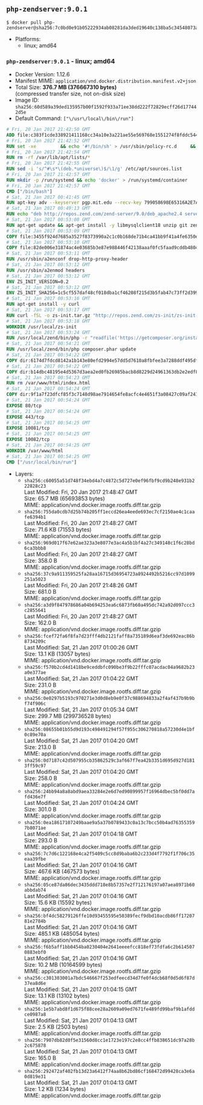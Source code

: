 ## `php-zendserver:9.0.1`

```console
$ docker pull php-zendserver@sha256:7c0bd0e91b05222934ab08281da3ded19640c138ba5c34548073a02c7fea5f76
```

-	Platforms:
	-	linux; amd64

### `php-zendserver:9.0.1` - linux; amd64

-	Docker Version: 1.12.6
-	Manifest MIME: `application/vnd.docker.distribution.manifest.v2+json`
-	Total Size: **376.7 MB (376667310 bytes)**  
	(compressed transfer size, not on-disk size)
-	Image ID: `sha256:60d589a39ded135957b00f1592f933a71ee38dd222f72829ecff26d177442d5e`
-	Default Command: `["\/usr\/local\/bin\/run"]`

```dockerfile
# Fri, 20 Jan 2017 21:42:50 GMT
ADD file:c383f1cde338921411168cc34a10e3a221ae55e569768e1551274f8fddc54415 in / 
# Fri, 20 Jan 2017 21:42:52 GMT
RUN set -xe 		&& echo '#!/bin/sh' > /usr/sbin/policy-rc.d 	&& echo 'exit 101' >> /usr/sbin/policy-rc.d 	&& chmod +x /usr/sbin/policy-rc.d 		&& dpkg-divert --local --rename --add /sbin/initctl 	&& cp -a /usr/sbin/policy-rc.d /sbin/initctl 	&& sed -i 's/^exit.*/exit 0/' /sbin/initctl 		&& echo 'force-unsafe-io' > /etc/dpkg/dpkg.cfg.d/docker-apt-speedup 		&& echo 'DPkg::Post-Invoke { "rm -f /var/cache/apt/archives/*.deb /var/cache/apt/archives/partial/*.deb /var/cache/apt/*.bin || true"; };' > /etc/apt/apt.conf.d/docker-clean 	&& echo 'APT::Update::Post-Invoke { "rm -f /var/cache/apt/archives/*.deb /var/cache/apt/archives/partial/*.deb /var/cache/apt/*.bin || true"; };' >> /etc/apt/apt.conf.d/docker-clean 	&& echo 'Dir::Cache::pkgcache ""; Dir::Cache::srcpkgcache "";' >> /etc/apt/apt.conf.d/docker-clean 		&& echo 'Acquire::Languages "none";' > /etc/apt/apt.conf.d/docker-no-languages 		&& echo 'Acquire::GzipIndexes "true"; Acquire::CompressionTypes::Order:: "gz";' > /etc/apt/apt.conf.d/docker-gzip-indexes 		&& echo 'Apt::AutoRemove::SuggestsImportant "false";' > /etc/apt/apt.conf.d/docker-autoremove-suggests
# Fri, 20 Jan 2017 21:42:54 GMT
RUN rm -rf /var/lib/apt/lists/*
# Fri, 20 Jan 2017 21:42:55 GMT
RUN sed -i 's/^#\s*\(deb.*universe\)$/\1/g' /etc/apt/sources.list
# Fri, 20 Jan 2017 21:42:57 GMT
RUN mkdir -p /run/systemd && echo 'docker' > /run/systemd/container
# Fri, 20 Jan 2017 21:42:57 GMT
CMD ["/bin/bash"]
# Sat, 21 Jan 2017 00:41:45 GMT
RUN apt-key adv --keyserver pgp.mit.edu --recv-key 799058698E65316A2E7A4FF42EAE1437F7D2C623
# Sat, 21 Jan 2017 00:49:13 GMT
RUN echo "deb http://repos.zend.com/zend-server/9.0/deb_apache2.4 server non-free" >> /etc/apt/sources.list.d/zend-server.list
# Sat, 21 Jan 2017 00:53:08 GMT
RUN apt-get update && apt-get install -y libmysqlclient18 unzip git zend-server-php-7.0=9.0.1+b164 && /usr/local/zend/bin/zendctl.sh stop
# Sat, 21 Jan 2017 00:53:09 GMT
COPY file:3455f924d7685a3527f8373990a2c1c0b168de71b4ca41bb9f41a4fe6350e45d in /etc/ 
# Sat, 21 Jan 2017 00:53:10 GMT
COPY file:82de006e31874ac4e03685b3e87e988446f42138aaaf0fc5faad9cddb48040ba in /etc/apache2/conf-available 
# Sat, 21 Jan 2017 00:53:11 GMT
RUN /usr/sbin/a2enconf drop-http-proxy-header
# Sat, 21 Jan 2017 00:53:12 GMT
RUN /usr/sbin/a2enmod headers
# Sat, 21 Jan 2017 00:53:12 GMT
ENV ZS_INIT_VERSION=0.2
# Sat, 21 Jan 2017 00:53:12 GMT
ENV ZS_INIT_SHA256=1c5cf557daf48cf018dba1cf46208f215d3b5fab47c73ff2d39988581ebd6932
# Sat, 21 Jan 2017 00:53:16 GMT
RUN apt-get install -y curl
# Sat, 21 Jan 2017 00:53:17 GMT
RUN curl -fSL -o zs-init.tar.gz "http://repos.zend.com/zs-init/zs-init-docker-${ZS_INIT_VERSION}.tar.gz"     && echo "${ZS_INIT_SHA256} *zs-init.tar.gz" | sha256sum -c -     && mkdir /usr/local/zs-init     && tar xzf zs-init.tar.gz --strip-components=1 -C /usr/local/zs-init     && rm zs-init.tar.gz
# Sat, 21 Jan 2017 00:53:18 GMT
WORKDIR /usr/local/zs-init
# Sat, 21 Jan 2017 00:53:24 GMT
RUN /usr/local/zend/bin/php -r "readfile('https://getcomposer.org/installer');" | /usr/local/zend/bin/php
# Sat, 21 Jan 2017 00:54:21 GMT
RUN /usr/local/zend/bin/php composer.phar update
# Sat, 21 Jan 2017 00:54:22 GMT
COPY dir:6174d7fdcd8142a1b143e80efd2994e57dd5d7610a8fbfee3a7288ddf495dfdf in /usr/local/bin 
# Sat, 21 Jan 2017 00:54:22 GMT
COPY dir:b14dbc48195e4d5367d3aea2ed0fb26985bacb8d8229d24961363db2e2edf8f0 in /usr/local/zend/var/plugins/ 
# Sat, 21 Jan 2017 00:54:23 GMT
RUN rm /var/www/html/index.html
# Sat, 21 Jan 2017 00:54:24 GMT
COPY dir:9f1a7f23dfcf85f3c7148d98ae7914654fe8acfc4e4651f3a08427c09af24198 in /var/www/html 
# Sat, 21 Jan 2017 00:54:24 GMT
EXPOSE 80/tcp
# Sat, 21 Jan 2017 00:54:24 GMT
EXPOSE 443/tcp
# Sat, 21 Jan 2017 00:54:25 GMT
EXPOSE 10081/tcp
# Sat, 21 Jan 2017 00:54:25 GMT
EXPOSE 10082/tcp
# Sat, 21 Jan 2017 00:54:25 GMT
WORKDIR /var/www/html
# Sat, 21 Jan 2017 00:54:25 GMT
CMD ["/usr/local/bin/run"]
```

-	Layers:
	-	`sha256:c60055a51d748f34ebd4a7c4872c5d727e0ef96fbf9cd9b248e931b222828c23`  
		Last Modified: Fri, 20 Jan 2017 21:48:47 GMT  
		Size: 65.7 MB (65693853 bytes)  
		MIME: application/vnd.docker.image.rootfs.diff.tar.gzip
	-	`sha256:755da0cdb7d25b74b205ff1eccd26ea4eede693ec7cf2150ae4c1caafe6394b1`  
		Last Modified: Fri, 20 Jan 2017 21:48:27 GMT  
		Size: 71.6 KB (71553 bytes)  
		MIME: application/vnd.docker.image.rootfs.diff.tar.gzip
	-	`sha256:969d017f67e62ae323a3e8077e3ac4a5b1bf4a27c349148c1f6c28bd6ca3bbb8`  
		Last Modified: Fri, 20 Jan 2017 21:48:27 GMT  
		Size: 358.0 B  
		MIME: application/vnd.docker.image.rootfs.diff.tar.gzip
	-	`sha256:37c9a911359525fa28aa16715d36954723a8924492b5216cc97d1099251a5023`  
		Last Modified: Fri, 20 Jan 2017 21:48:26 GMT  
		Size: 681.0 B  
		MIME: application/vnd.docker.image.rootfs.diff.tar.gzip
	-	`sha256:a3d9f847978686a04b694253ea6c6873fb60a495dc742a92d097ccc3c2855641`  
		Last Modified: Fri, 20 Jan 2017 21:48:27 GMT  
		Size: 162.0 B  
		MIME: application/vnd.docker.image.rootfs.diff.tar.gzip
	-	`sha256:fcef72fa6f8fa7d23fff4db2121faff8a735189d6eaf3de692eac86b8734209c`  
		Last Modified: Sat, 21 Jan 2017 01:00:26 GMT  
		Size: 13.1 KB (13057 bytes)  
		MIME: application/vnd.docker.image.rootfs.diff.tar.gzip
	-	`sha256:f570b2cd4d1418be9ceddbfc090be3f9b22fffc07acdac04a9682b23a0e377ae`  
		Last Modified: Sat, 21 Jan 2017 01:04:22 GMT  
		Size: 231.0 B  
		MIME: application/vnd.docker.image.rootfs.diff.tar.gzip
	-	`sha256:0e0297b5193c970271e3d0d8eb9e0f37c988694833a2f4af437b9b9bf74f906c`  
		Last Modified: Sat, 21 Jan 2017 01:05:34 GMT  
		Size: 299.7 MB (299736528 bytes)  
		MIME: application/vnd.docker.image.rootfs.diff.tar.gzip
	-	`sha256:08655b01b55d9d193c498491294f57f955c306270818a57230d4e1bf0c89e70a`  
		Last Modified: Sat, 21 Jan 2017 01:04:20 GMT  
		Size: 213.0 B  
		MIME: application/vnd.docker.image.rootfs.diff.tar.gzip
	-	`sha256:0d7187c42d507955cb35862529c3af667f7ea42b3351d695d927d1813ff59c97`  
		Last Modified: Sat, 21 Jan 2017 01:04:20 GMT  
		Size: 258.0 B  
		MIME: application/vnd.docker.image.rootfs.diff.tar.gzip
	-	`sha256:24bb94a8a8abd9aea33284e2e6d7ed90899957f16964dbec5bf0dd7afd436e7f`  
		Last Modified: Sat, 21 Jan 2017 01:04:24 GMT  
		Size: 301.0 B  
		MIME: application/vnd.docker.image.rootfs.diff.tar.gzip
	-	`sha256:0ea18617107249baae9a5a37b0789433c0a13c7bcc50b4ad763553597b8071ae`  
		Last Modified: Sat, 21 Jan 2017 01:04:18 GMT  
		Size: 293.0 B  
		MIME: application/vnd.docker.image.rootfs.diff.tar.gzip
	-	`sha256:7c7d6c122168e4ca2f5409c5cc8d9baba6b2c233d4f7792f1f706c35eaa39fbe`  
		Last Modified: Sat, 21 Jan 2017 01:04:16 GMT  
		Size: 467.6 KB (467573 bytes)  
		MIME: application/vnd.docker.image.rootfs.diff.tar.gzip
	-	`sha256:05ce87da86dec3435ddd718e8b57357e2f712176197a07aea8971b60abbdab74`  
		Last Modified: Sat, 21 Jan 2017 01:04:16 GMT  
		Size: 15.6 KB (15592 bytes)  
		MIME: application/vnd.docker.image.rootfs.diff.tar.gzip
	-	`sha256:bf4dc58279126ffe10d93455595e50389fecf9dbd10acdb86ff1720781e2784b`  
		Last Modified: Sat, 21 Jan 2017 01:04:16 GMT  
		Size: 485.1 KB (485054 bytes)  
		MIME: application/vnd.docker.image.rootfs.diff.tar.gzip
	-	`sha256:f6b5aff1bb0454ba0230404e2641eeeefcc818ef73fdfa6c2b6145070883ebf0`  
		Last Modified: Sat, 21 Jan 2017 01:04:16 GMT  
		Size: 10.2 MB (10164599 bytes)  
		MIME: application/vnd.docker.image.rootfs.diff.tar.gzip
	-	`sha256:c301303001a7bdc546667f253edfeecd34d7fe0f4dcb68f0d5d6f87d37ea8d6e`  
		Last Modified: Sat, 21 Jan 2017 01:04:15 GMT  
		Size: 13.1 KB (13102 bytes)  
		MIME: application/vnd.docker.image.rootfs.diff.tar.gzip
	-	`sha256:1e5b7abd8f1d675f88cee28a2609a09ed7671fe489fd99baf9b1afddce0987a8`  
		Last Modified: Sat, 21 Jan 2017 01:04:13 GMT  
		Size: 2.5 KB (2503 bytes)  
		MIME: application/vnd.docker.image.rootfs.diff.tar.gzip
	-	`sha256:7907db82d0f5e31560d8cc1e1723e197c2e8cc4ffb838651dc97a28b2c675878`  
		Last Modified: Sat, 21 Jan 2017 01:04:13 GMT  
		Size: 165.0 B  
		MIME: application/vnd.docker.image.rootfs.diff.tar.gzip
	-	`sha256:292472af402fb13d23a6412f74aa8b62bd86cf168472d99428ca3e6a0d819e31`  
		Last Modified: Sat, 21 Jan 2017 01:04:13 GMT  
		Size: 1.2 KB (1234 bytes)  
		MIME: application/vnd.docker.image.rootfs.diff.tar.gzip
